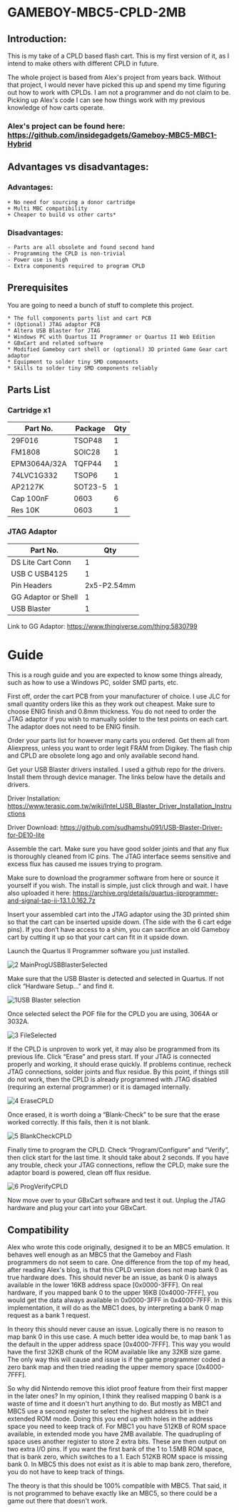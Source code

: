 # GAMEBOY-MBC5-CPLD-2MB

## Introduction:

This is my take of a CPLD based flash cart. This is my first version of it, as I intend to make others with different CPLD in future.

The whole project is based from Alex's project from years back. Without that project, I would never have picked this up and spend my time figuring out how to work with CPLDs. I am not a programmer and do not claim to be. Picking up Alex's code I can see how things work with my previous knowledge of how carts operate.

### Alex's project can be found here: https://github.com/insidegadgets/Gameboy-MBC5-MBC1-Hybrid

## Advantages vs disadvantages:

### Advantages:

	+ No need for sourcing a donor cartridge
	+ Multi MBC compatibility
	+ Cheaper to build vs other carts*

### Disadvantages:

	- Parts are all obsolete and found second hand
	- Programming the CPLD is non-trivial
	- Power use is high
	- Extra components required to program CPLD

## Prerequisites

You are going to need a bunch of stuff to complete this project.

	* The full components parts list and cart PCB
	* (Optional) JTAG adaptor PCB
	* Altera USB Blaster for JTAG
	* Windows PC with Quartus II Programmer or Quartus II Web Edition
	* GBxCart and related software
 	* Modified Gameboy cart shell or (optional) 3D printed Game Gear cart adaptor
	* Equipment to solder tiny SMD components
	* Skills to solder tiny SMD components reliably

  
## Parts List

### Cartridge x1

| Part No. | Package | Qty |
| -------- | ------- | --- |
| 29F016 | TSOP48 | 1 |
| FM1808 | SOIC28 | 1 |
| EPM3064A/32A | TQFP44 | 1 |
| 74LVC1G332 | TSOP6 | 1 |
| AP2127K | SOT23-5 | 1 |
| Cap 100nF | 0603 | 6 |
| Res 10K | 0603 | 1 |


### JTAG Adaptor

| Part No. | Qty |
| -------- | --- |
| DS Lite Cart Conn | 1 |
| USB C USB4125 | 1 |
| Pin Headers | 2x5-P2.54mm |
| GG Adaptor or Shell | 1 |
| USB Blaster | 1 |

Link to GG Adaptor: https://www.thingiverse.com/thing:5830799

# Guide

This is a rough guide and you are expected to know some things already, such as how to use a Windows PC, solder SMD parts, etc.

First off, order the cart PCB from your manufacturer of choice. I use JLC for small quantity orders like this as they work out cheapest. Make sure to choose ENIG finish and 0.8mm thickness. You do not need to order the JTAG adaptor if you wish to manually solder to the test points on each cart. The adaptor does not need to be ENIG finsih.

Order your parts list for however many carts you ordered. Get them all from Aliexpress, unless you want to order legit FRAM from Digikey. The flash chip and CPLD are obsolete long ago and only available second hand.

Get your USB Blaster drivers installed. I used a github repo for the drivers. Install them through device manager. The links below have the details and drivers.

Driver Installation: https://www.terasic.com.tw/wiki/Intel_USB_Blaster_Driver_Installation_Instructions

Driver Download: https://github.com/sudhamshu091/USB-Blaster-Driver-for-DE10-lite

Assemble the cart. Make sure you have good solder joints and that any flux is thoroughly cleaned from IC pins. The JTAG interface seems sensitive and excess flux has caused me issues trying to program.

Make sure to download the programmer software from here or source it yourself if you wish. The install is simple, just click through and wait. I have also uploaded it here: https://archive.org/details/quartus-iiprogrammer-and-signal-tap-ii-13.1.0.162.7z

Insert your assembled cart into the JTAG adaptor using the 3D printed shim so that the cart can be inserted upside down. (The side with the 6 cart edge pins). If you don’t have  access to a shim, you can sacrifice an old Gameboy cart by cutting it up so that your cart can fit in it upside down.

Launch the Quartus II Programmer software you just installed.

![2 MainProgUSBBlasterSelected](https://github.com/sillyhatday/GAMEBOY-MBC5-CPLD-2MB/assets/65309612/70f33a9c-51d2-422a-b8f0-de7029f098a5)

Make sure that the USB Blaster is detected and selected in Quartus. If not click “Hardware Setup…” and find it.

![1USB Blaster selection](https://github.com/sillyhatday/GAMEBOY-MBC5-CPLD-2MB/assets/65309612/b13a9b11-7825-42f8-b04a-1348c170efce)

Once selected select the POF file for the CPLD you are using, 3064A or 3032A.

![3 FileSelected](https://github.com/sillyhatday/GAMEBOY-MBC5-CPLD-2MB/assets/65309612/509d84be-c925-4928-9327-ad6c75a6f1af)

If the CPLD is unproven to work yet, it may also be programmed from its previous life. Click “Erase” and press start. If your JTAG is connected properly and working, it should erase quickly. If problems continue, recheck JTAG connections, solder joints and flux residue. By this point, if things still do not work, then the CPLD is already programmed with JTAG disabled (requiring an external programmer) or it is damaged internally.

![4 EraseCPLD](https://github.com/sillyhatday/GAMEBOY-MBC5-CPLD-2MB/assets/65309612/0c7be1bc-0fed-4b33-837c-dfc981d2b265)

Once erased, it is worth doing a “Blank-Check” to be sure that the erase worked correctly. If this fails, then it is not blank.

![5 BlankCheckCPLD](https://github.com/sillyhatday/GAMEBOY-MBC5-CPLD-2MB/assets/65309612/dcc28a9e-5c8f-4fdf-b71e-3b5c782faf33)

Finally time to program the CPLD. Check “Program/Configure” and “Verify”, then click start for the last time. It should take about 2 seconds. If you have any trouble, check your JTAG connections, reflow the CPLD, make sure the adaptor board is powered, clean off flux residue.

![6 ProgVerifyCPLD](https://github.com/sillyhatday/GAMEBOY-MBC5-CPLD-2MB/assets/65309612/22686784-cfa1-4366-9776-a0bd3121f770)

Now move over to your GBxCart software and test it out. Unplug the JTAG hardware and plug your cart into your GBxCart.

## Compatibility

Alex who wrote this code originally, designed it to be an MBC5 emulation. It behaves well enough as an MBC5 that the Gameboy and Flash programmers do not seem to care. One difference from the top of my head, after reading Alex's blog, is that this CPLD version does not map bank 0 as true hardware does. This should never be an issue, as bank 0 is always available in the lower 16KB address space [0x0000-3FFF]. On real hardware, if you mapped bank 0 to the upper 16KB [0x4000-7FFF], you would get the data always available in 0x0000-3FFF in 0x4000-7FFF. In this implementation, it will do as the MBC1 does, by interpreting a bank 0 map request as a bank 1 request.

In theory this should never cause an issue. Logically there is no reason to map bank 0 in this use case. A much better idea would be, to map bank 1 as the default in the upper address space [0x4000-7FFF]. This way you would have the first 32KB chunk of the ROM available like any 32KB size game. The only way this will cause and issue is if the game programmer coded a zero bank map and then tried reading the upper memory space [0x4000-7FFF].

So why did Nintendo remove this idiot proof feature from their first mapper in the later ones? In my opinion, I think they realised mapping 0 bank is a waste of time and it doesn't hurt anything to do. But mostly as MBC1 and MBC5 use a second register to select the highest address bit in their extended ROM mode. Doing this you end up with holes in the address space you need to keep track of. For MBC1 you have 512KB of ROM space available, in extended mode you have 2MB available. The quadrupling of space uses another register to store 2 extra bits. These are then output on two extra I/O pins. If you want the first bank of the 1 to 1.5MB ROM space, that is bank zero, which switches to a 1. Each 512KB ROM space is missing bank 0. In MBC5 this does not exist as it is able to map bank zero, therefore, you do not have to keep track of things.

The theory is that this should be 100% compatible with MBC5. That said, it is not programmed to behave exactly like an MBC5, so there could be a game out there that doesn't work. 
